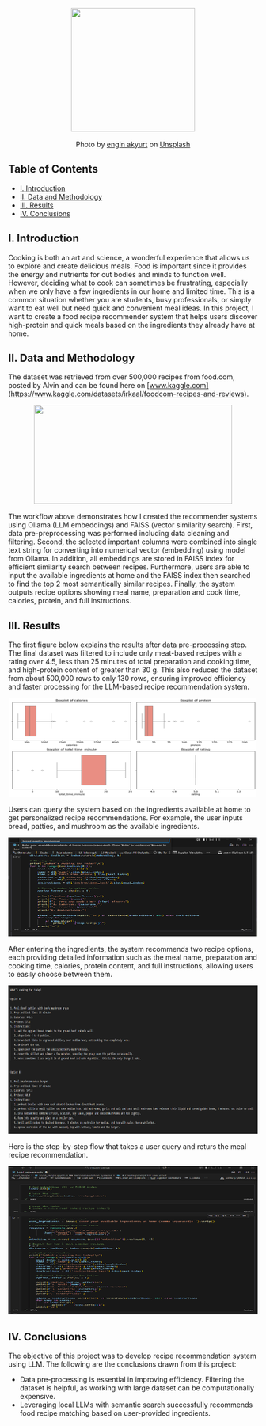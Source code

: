 <p align="center">
  <img width="250" height="250" src="https://github.com/a-pradono/food_recipe/blob/main/images/header.jpg">
</p>
<p align="center">
Photo by <a href="https://unsplash.com/@enginakyurt?utm_source=unsplash&utm_medium=referral&utm_content=creditCopyText">engin akyurt</a> on <a href="https://unsplash.com/photos/a-person-burning-a-fire-vUlsoVpTbZs?utm_source=unsplash&utm_medium=referral&utm_content=creditCopyText">Unsplash</a>
</p>


## Table of Contents

- [I. Introduction](#i-introduction)
- [II. Data and Methodology](#ii-data-and-methodology)
- [III. Results](#iii-results)
- [IV. Conclusions](#iv-conclusions)

## I. Introduction
Cooking is both an art and science, a wonderful experience that allows us to explore and create delicious meals. Food is important since it provides the energy and nutrients for out bodies and minds to function well. However, deciding what to cook can sometimes be frustrating, especially when we only have a few ingredients in our home and limited time. This is a common situation whether you are students, busy professionals, or simply want to eat well but need quick and convenient meal ideas. In this project, I want to create a food recipe recommender system that helps users discover high-protein and quick meals based on the ingredients they already have at home.
## II. Data and Methodology
The dataset was retrieved from over 500,000 recipes from food.com, posted by Alvin and can be found here on [www.kaggle.com](https://www.kaggle.com/datasets/irkaal/foodcom-recipes-and-reviews).
<p align="center">
  <img width="400" height="200" src="https://github.com/a-pradono/food_recipe/blob/main/images/workflow.jpg">
</p>

The workflow above demonstrates how I created the recommender systems using Ollama (LLM embeddings) and FAISS (vector similarity search). First, data pre-preprocessing was performed including data cleaning and filtering. Second, the selected important columns were combined into single text string for converting into numerical vector (embedding) using model from Ollama. In addition, all embeddings are stored in FAISS index for efficient similarity search between recipes. Furthermore, users are able to input the available ingredients at home and the FAISS index then searched to find the top 2 most semantically similar recipes. Finally, the system outputs recipe options showing meal name, preparation and cook time, calories, protein, and full instructions.

## III. Results
The first figure below explains the results after data pre-processing step. The final dataset was filtered to include only meat-based recipes with a rating over 4.5, less than 25 minutes of total preparation and cooking time, and high-protein content of greater than 30 g. This also reduced the dataset from about 500,000 rows to only 130 rows, ensuring improved efficiency and faster processing for the LLM-based recipe recommendation system.

<p align="center">
  <img width="500" height="200" src="https://github.com/a-pradono/food_recipe/blob/main/images/plot01.PNG">
</p>

Users can query the system based on the ingredients available at home to get personalized recipe recommendations. For example, the user inputs bread, patties, and mushroom as the available ingredients.

<p align="center">
  <img width="700" height="200" src="https://github.com/a-pradono/food_recipe/blob/main/images/plot02.PNG">
</p>

After entering the ingredients, the system recommends two recipe options, each providing detailed information such as the meal name, preparation and cooking time, calories, protein content, and full instructions, allowing users to easily choose between them.

<p align="center">
  <img width="700" height="300" src="https://github.com/a-pradono/food_recipe/blob/main/images/plot03.png">
</p>

Here is the step-by-step flow that takes a user query and returs the meal recipe recommendation.

<p align="center">
  <img width="700" height="300" src="https://github.com/a-pradono/food_recipe/blob/main/images/plot04.gif">
</p>

## IV. Conclusions
The objective of this project was to develop recipe recommendation system using LLM. The following are the conclusions drawn from this project:
  * Data pre-processing is essential in improving efficiency. Filtering the dataset is helpful, as working with large dataset can be computationally expensive.
  * Leveraging local LLMs with semantic search successfully recommends food recipe matching based on user-provided ingredients.

